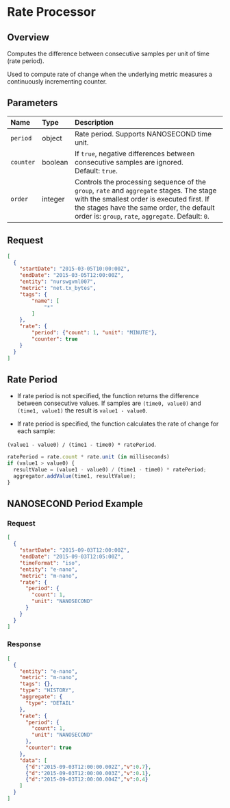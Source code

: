 # Rate Processor

## Overview

Computes the difference between consecutive samples per unit of time (rate period).

Used to compute rate of change when the underlying metric measures a continuously incrementing counter.

## Parameters

| **Name** | **Type**    | **Description**  |
|:---|:---|:---|
| `period` | object | Rate period. Supports NANOSECOND time unit. |
| `counter` | boolean | If `true`, negative differences between consecutive samples are ignored.<br>Default: `true`. |
| `order`         | integer           | Controls the processing sequence of the `group`, `rate` and `aggregate` stages. The stage with the smallest order is executed first. If the stages have the same order, the default order is: `group`, `rate`, `aggregate`. Default: `0`.  |

## Request

```json
[
  {
    "startDate": "2015-03-05T10:00:00Z",
    "endDate": "2015-03-05T12:00:00Z",
    "entity": "nurswgvml007",
    "metric": "net.tx_bytes",
    "tags": {
        "name": [
            "*"
        ]
    },
    "rate": {
        "period": {"count": 1, "unit": "MINUTE"},
        "counter": true
    }
  }
]
```

## Rate Period

* If rate period is not specified, the function returns the difference between consecutive values. If samples are `(time0, value0)` and `(time1, value1)` the result is `value1 - value0`.

* If rate period is specified, the function calculates the rate of change for each sample:

`(value1 - value0) / (time1 - time0) * ratePeriod`.

```javascript
ratePeriod = rate.count * rate.unit (in milliseconds)
if (value1 > value0) {
  resultValue = (value1 - value0) / (time1 - time0) * ratePeriod;
  aggregator.addValue(time1, resultValue);
}
```

## NANOSECOND Period Example

### Request

```json
[
  {
    "startDate": "2015-09-03T12:00:00Z",
    "endDate": "2015-09-03T12:05:00Z",
    "timeFormat": "iso",
    "entity": "e-nano",
    "metric": "m-nano",
    "rate": {
      "period": {
        "count": 1,
        "unit": "NANOSECOND"
      }
    }
  }
]
```

### Response

```json
[
  {
    "entity": "e-nano",
    "metric": "m-nano",
    "tags": {},
    "type": "HISTORY",
    "aggregate": {
      "type": "DETAIL"
    },
    "rate": {
      "period": {
        "count": 1,
        "unit": "NANOSECOND"
      },
      "counter": true
    },
    "data": [
      {"d":"2015-09-03T12:00:00.002Z","v":0.7},
      {"d":"2015-09-03T12:00:00.003Z","v":0.1},
      {"d":"2015-09-03T12:00:00.004Z","v":0.4}
    ]
  }
]
```
